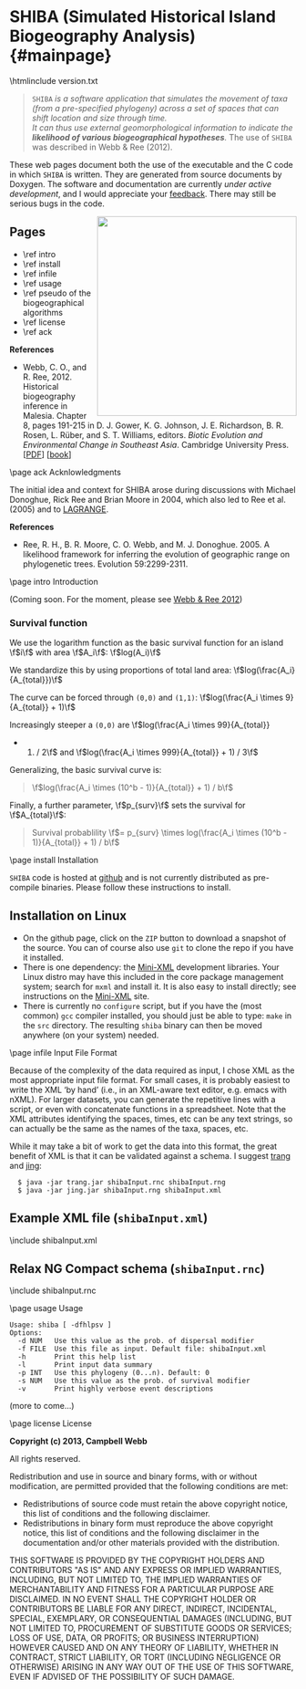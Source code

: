 SHIBA (Simulated Historical Island Biogeography Analysis) {#mainpage}
=========================================================

\htmlinclude version.txt

> `SHIBA` _is a software application that simulates the movement of taxa
> (from a pre-specified phylogeny) across a set of spaces that can shift
> location and size through time.<br/>It can thus use external geomorphological
> information to indicate the **likelihood of various biogeographical
> hypotheses**._ The use of `SHIBA` was described in Webb & Ree (2012).

These web pages document both the use of the executable and the C code
in which `SHIBA` is written.  They are generated from source documents
by Doxygen. The software and documentation are currently _under active
development_, and I would appreciate your
[feedback](mailto:cwebb@oeb.harvard.edu). There may still be serious
bugs in the code.

<img src="shiba_eg1.jpg" align="right" width="350"/>

## Pages

 * \ref intro
 * \ref install
 * \ref infile
 * \ref usage
 * \ref pseudo of the biogeographical algorithms
 * \ref license
 * \ref ack

**References**

 * Webb, C. O., and R. Ree, 2012. Historical biogeography inference in
   Malesia.  Chapter 8, pages 191-215 in D. J. Gower, K. G. Johnson,
   J. E. Richardson, B. R. Rosen, L. Rüber, and S. T. Williams,
   editors. _Biotic Evolution and Environmental Change in Southeast
   Asia_. Cambridge University
   Press. [[PDF](http://camwebb.info/files/webb2012_sage.pdf)] [[book](http://www.cambridge.org/aus/catalogue/catalogue.asp?isbn=9781139533935)] 
 
\page ack Acknlowledgments

The initial idea and context for SHIBA arose during discussions
with Michael Donoghue, Rick Ree and Brian Moore in 2004, which also
led to Ree et al. (2005) and to [LAGRANGE](http://code.google.com/p/lagrange/).

**References**

 * Ree, R. H., B. R. Moore, C. O. Webb, and M. J. Donoghue. 2005. A
   likelihood framework for inferring the evolution of geographic
   range on phylogenetic trees. Evolution 59:2299-2311.

\page intro Introduction

(Coming soon. For the moment, please see [Webb & Ree 2012](http://camwebb.info/files/webb2012_sage.pdf))

### Survival function 

We use the logarithm function as the basic survival function for an
island \f$i\f$ with area \f$A_i\f$: \f$log(A_i)\f$

We standardize this by using proportions of total land area: \f$log(\frac{A_i}{A_{total}})\f$

The curve can be forced through `(0,0)` and `(1,1)`: \f$log(\frac{A_i
\times 9}{A_{total}} + 1)\f$

Increasingly steeper a `(0,0)` are \f$log(\frac{A_i \times 99}{A_{total}}
+ 1) / 2\f$ and \f$log(\frac{A_i \times 999}{A_{total}} + 1) / 3\f$

Generalizing, the basic survival curve is:

> \f$log(\frac{A_i \times (10^b - 1)}{A_{total}} + 1) / b\f$

Finally, a further parameter, \f$p_{surv}\f$ sets the survival for
\f$A_{total}\f$:

> Survival probablility \f$= p_{surv} \times log(\frac{A_i \times (10^b - 1)}{A_{total}} + 1) / b\f$


\page install Installation

`SHIBA` code is hosted at [github](https://github.com/camwebb/shiba)
and is not currently distributed as pre-compile binaries.  Please
follow these instructions to install. 

## Installation on Linux

 * On the github page, click on the `ZIP` button to download a
   snapshot of the source. You can of course also use `git` to clone
   the repo if you have it installed.
 * There is one dependency: the [Mini-XML](http://www.minixml.org/)
   development libraries. Your Linux distro may have this included in
   the core package management system; search for `mxml` and install
   it.  It is also easy to install directly; see instructions on the
   [Mini-XML](http://www.minixml.org/documentation.php/install.html)
   site.
 * There is currently no `configure` script, but if you have the (most
   common) `gcc` compiler installed, you should just be able to type:
   `make` in the `src` directory.  The resulting `shiba` binary can
   then be moved anywhere (on your system) needed.

\page infile Input File Format

Because of the complexity of the data required as input, I chose XML
as the most appropriate input file format. For small cases, it is
probably easiest to write the XML ‘by hand’ (i.e., in an XML-aware
text editor, e.g. emacs with nXML). For larger datasets, you can
generate the repetitive lines with a script, or even with concatenate
functions in a spreadsheet. Note that the XML
attributes identifying the spaces, times, etc can be any text strings,
so can actually be the same as the names of the taxa, spaces, etc.

While it may take a bit of work to get the data into this format, the
great benefit of XML is that it can be validated against a schema.  I
suggest [trang](http://www.thaiopensource.com/relaxng/trang.html) and 
[jing](http://www.thaiopensource.com/relaxng/jing.html):

      $ java -jar trang.jar shibaInput.rnc shibaInput.rng
      $ java -jar jing.jar shibaInput.rng shibaInput.xml

## Example XML file (`shibaInput.xml`)

\include shibaInput.xml

## Relax NG Compact schema (`shibaInput.rnc`)

\include shibaInput.rnc


\page usage Usage

    Usage: shiba [ -dfhlpsv ]
    Options:
      -d NUM   Use this value as the prob. of dispersal modifier
      -f FILE  Use this file as input. Default file: shibaInput.xml
      -h       Print this help list
      -l       Print input data summary
      -p INT   Use this phylogeny (0...n). Default: 0
      -s NUM   Use this value as the prob. of survival modifier
      -v       Print highly verbose event descriptions

(more to come...)

\page license License

**Copyright (c) 2013, Campbell Webb**
   
All rights reserved.

Redistribution and use in source and binary forms, with or without
modification, are permitted provided that the following conditions
are met:

 * Redistributions of source code must retain the above copyright
     notice, this list of conditions and the following disclaimer.
 * Redistributions in binary form must reproduce the above copyright
     notice, this list of conditions and the following disclaimer in
     the documentation and/or other materials provided with the
     distribution.

THIS SOFTWARE IS PROVIDED BY THE COPYRIGHT HOLDERS AND CONTRIBUTORS
"AS IS" AND ANY EXPRESS OR IMPLIED WARRANTIES, INCLUDING, BUT NOT
LIMITED TO, THE IMPLIED WARRANTIES OF MERCHANTABILITY AND FITNESS FOR
A PARTICULAR PURPOSE ARE DISCLAIMED. IN NO EVENT SHALL THE COPYRIGHT
HOLDER OR CONTRIBUTORS BE LIABLE FOR ANY DIRECT, INDIRECT, INCIDENTAL,
SPECIAL, EXEMPLARY, OR CONSEQUENTIAL DAMAGES (INCLUDING, BUT NOT
LIMITED TO, PROCUREMENT OF SUBSTITUTE GOODS OR SERVICES; LOSS OF USE,
DATA, OR PROFITS; OR BUSINESS INTERRUPTION) HOWEVER CAUSED AND ON ANY
THEORY OF LIABILITY, WHETHER IN CONTRACT, STRICT LIABILITY, OR TORT
(INCLUDING NEGLIGENCE OR OTHERWISE) ARISING IN ANY WAY OUT OF THE USE
OF THIS SOFTWARE, EVEN IF ADVISED OF THE POSSIBILITY OF SUCH DAMAGE.

